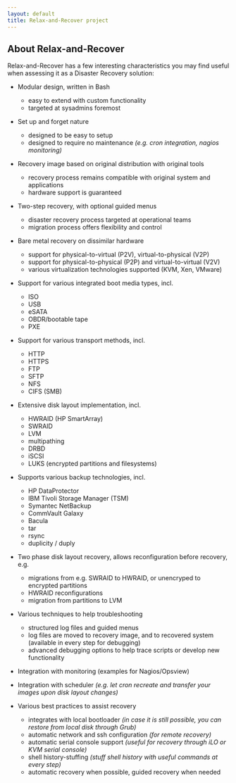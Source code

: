 ```yaml
---
layout: default
title: Relax-and-Recover project
---
```


## About Relax-and-Recover

Relax-and-Recover has a few interesting characteristics you may find useful when assessing
it as a Disaster Recovery solution:

 * Modular design, written in Bash
   * easy to extend with custom functionality
   * targeted at sysadmins foremost

 * Set up and forget nature
   * designed to be easy to setup
   * designed to require no maintenance _(e.g. cron integration, nagios monitoring)_

 * Recovery image based on original distribution with original tools
   * recovery process remains compatible with original system and applications
   * hardware support is guaranteed

 * Two-step recovery, with optional guided menus
   * disaster recovery process targeted at operational teams
   * migration process offers flexibility and control

 * Bare metal recovery on dissimilar hardware
   * support for physical-to-virtual (P2V), virtual-to-physical (V2P)
   * support for physical-to-physical (P2P) and virtual-to-virtual (V2V)
   * various virtualization technologies supported (KVM, Xen, VMware)

 * Support for various integrated boot media types, incl.
   * ISO
   * USB
   * eSATA
   * OBDR/bootable tape
   * PXE

 * Support for various transport methods, incl.
   * HTTP
   * HTTPS
   * FTP
   * SFTP
   * NFS
   * CIFS (SMB)

 * Extensive disk layout implementation, incl.
   * HWRAID (HP SmartArray)
   * SWRAID
   * LVM
   * multipathing
   * DRBD
   * iSCSI
   * LUKS (encrypted partitions and filesystems)

 * Supports various backup technologies, incl.
   * HP DataProtector
   * IBM Tivoli Storage Manager (TSM)
   * Symantec NetBackup
   * CommVault Galaxy
   * Bacula
   * tar
   * rsync
   * duplicity / duply

 * Two phase disk layout recovery, allows reconfiguration before recovery, e.g.
   * migrations from e.g. SWRAID to HWRAID, or unencryped to encrypted partitions
   * HWRAID reconfigurations
   * migration from partitions to LVM

 * Various techniques to help troubleshooting
   * structured log files and guided menus
   * log files are moved to recovery image, and to recovered system (available in every step for debugging)
   * advanced debugging options to help trace scripts or develop new functionality

 * Integration with monitoring (examples for Nagios/Opsview)

 * Integration with scheduler
   _(e.g. let cron recreate and transfer your images upon disk layout changes)_

 * Various best practices to assist recovery

   * integrates with local bootloader
     _(in case it is still possible, you can restore from local disk through Grub)_
   * automatic network and ssh configuration
     _(for remote recovery)_
   * automatic serial console support
     _(useful for recovery through iLO or KVM serial console)_
   * shell history-stuffing
     _(stuff shell history with useful commands at every step)_
   * automatic recovery when possible, guided recovery when needed

